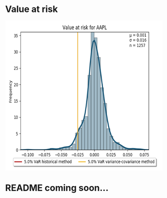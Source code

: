 # Value at risk

<p align="center"><img src="./VaR_Exmpl_AAPL.png" alt="Value at risk example" title="Example value at risk calculation (AAPL)" width="640" height="480" align="middle" /></p>

# README coming soon...
